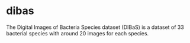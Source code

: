 # dibas
The Digital Images of Bacteria Species dataset (DIBaS) is a dataset of 33 bacterial species with around 20 images for each species.
